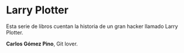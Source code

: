 # Larry Plotter

Esta serie de libros cuentan la historia de un gran hacker llamado Larry Plotter.

**Carlos Gómez Pino**, Git lover.
